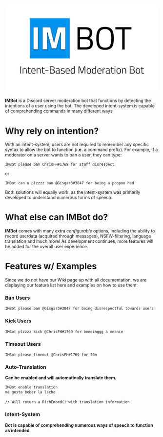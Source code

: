 <img src="./assets/IMBOTLOGO1-WITHDESC.png"></img>
-------------------------------------------------
**IMBot** is a Discord server moderation bot that functions by detecting the intentions of a user using the bot. The developed intent-system is capable of comprehending commands in many different ways.
# Why rely on intention?
With an intent-system, users are not required to remember any specific syntax to allow the bot to function (**i.e.** a command prefix). For example, if a moderator on a server wants to ban a user, they can type:  
```
IMBot please ban ChrisFH#1769 for staff disrespect
```
or
```
IMBot can u plzzzz ban @Gisgar3#3047 for being a poopoo hed
```
Both solutions will equally work, as the intent-system was primarily developed to understand numerous forms of speech.
# What else can IMBot do?
**IMBot** comes with many extra *configurable* options, including the ability to record userdata (acquired through messages), NSFW-filtering, language translation and much more! As development continues, more features will be added for the overall user experience.
# Features w/ Examples
Since we do not have our Wiki page up with all documentation, we are displaying our feature list here and examples on how to use them:
### Ban Users
```
IMBot please ban @Gisgar3#3047 for being disrespectful towards users
```
### Kick Users
```
IMBot plzzzz kick @ChrisFH#1769 for beeeinggg a meanie
```
### Timeout Users
```
IMBot please timeout @ChrisFH#1769 for 20m
```
### Auto-Translation
**Can be enabled and will automatically translate them.**
```
IMBot enable translation
me gusta beber la leche

// Will return a RichEmbed() with translation information
```
### Intent-System
**Bot is capable of comprehending numerous ways of speech to function as intended**

